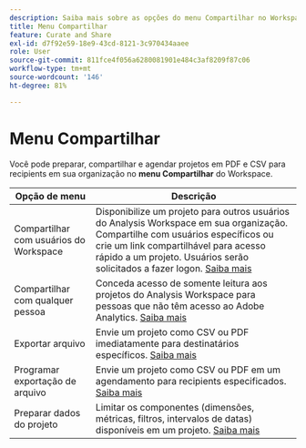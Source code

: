 ```yaml
---
description: Saiba mais sobre as opções do menu Compartilhar no Workspace.
title: Menu Compartilhar
feature: Curate and Share
exl-id: d7f92e59-18e9-43cd-8121-3c970434aaee
role: User
source-git-commit: 811fce4f056a6280081901e484c3af8209f87c06
workflow-type: tm+mt
source-wordcount: '146'
ht-degree: 81%

---
```


# Menu Compartilhar

Você pode preparar, compartilhar e agendar projetos em PDF e CSV para recipients em sua organização no **menu Compartilhar** do Workspace.

| Opção de menu | Descrição |
|---|---|
| Compartilhar com usuários do Workspace | Disponibilize um projeto para outros usuários do Analysis Workspace em sua organização. Compartilhe com usuários específicos ou crie um link compartilhável para acesso rápido a um projeto. Usuários serão solicitados a fazer logon. [Saiba mais](/help/analysis-workspace/curate-share/share-projects.md) |
| Compartilhar com qualquer pessoa | Conceda acesso de somente leitura aos projetos do Analysis Workspace para pessoas que não têm acesso ao Adobe Analytics. [Saiba mais](/help/analysis-workspace/curate-share/share-projects.md) |
| Exportar arquivo | Envie um projeto como CSV ou PDF imediatamente para destinatários específicos. [Saiba mais](/help/analysis-workspace/export/t-schedule-report.md) |
| Programar exportação de arquivo | Envie um projeto como CSV ou PDF em um agendamento para recipients especificados. [Saiba mais](/help/analysis-workspace/export/t-schedule-report.md) |
| Preparar dados do projeto | Limitar os componentes (dimensões, métricas, filtros, intervalos de datas) disponíveis em um projeto. [Saiba mais](/help/analysis-workspace/curate-share/curate.md) |
